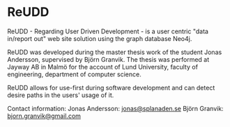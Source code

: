 ReUDD
=====

ReUDD - Regarding User Driven Development - 
is a user centric "data in/report out" web site solution
using the graph database Neo4j.

ReUDD was developed during the master thesis
work of the student Jonas Andersson, supervised by Björn Granvik.
The thesis was performed at Jayway AB in Malmö for the account of
Lund University, faculty of engineering, department of computer
science. 

ReUDD allows for use-first during software development and can
detect desire paths in the users' usage of it.


Contact information:
Jonas Andersson: jonas@splanaden.se
Björn Granvik: bjorn.granvik@gmail.com 